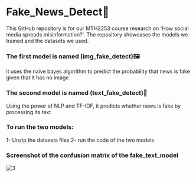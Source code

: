 # Fake_News_Detect🧐
This GitHub repository is for our MTH2253 course research on 'How social media spreads misinformation?'. The repository showcases the models we trained and the datasets we used.

### The first model is named (img_fake_detect)🖼
it uses the naive bayes algorithm to predict the probability that news is fake given that it has no image

### The second model is named (text_fake_detect)📝
Using the power of NLP and TF-IDF, it predicts whether news is fake by processing its text

### To run the two models:
  1- Unzip the datasets files 
  2- run the code of the two models

### Screenshot of the confusion matrix of the fake_text_model

![3](https://github.com/AhmedHamdiy/Fake_News_Detect/assets/111378492/c3871c6f-cd79-4a93-a001-4a5273b25917)
